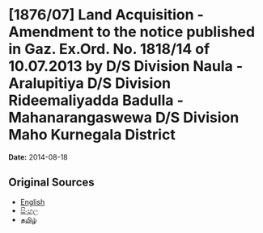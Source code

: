 # [1876/07] Land Acquisition - Amendment to the notice published in Gaz. Ex.Ord. No. 1818/14 of 10.07.2013 by D/S Division Naula - Aralupitiya D/S Division Rideemaliyadda Badulla - Mahanarangaswewa D/S Division Maho Kurnegala District

**Date:** 2014-08-18

## Original Sources

- [English](https://documents.gov.lk/view/extra-gazettes/2014/8/1876-07_E.pdf)
- [සිංහල](https://documents.gov.lk/view/extra-gazettes/2014/8/1876-07_S.pdf)
- [தமிழ்](https://documents.gov.lk/view/extra-gazettes/2014/8/1876-07_T.pdf)
